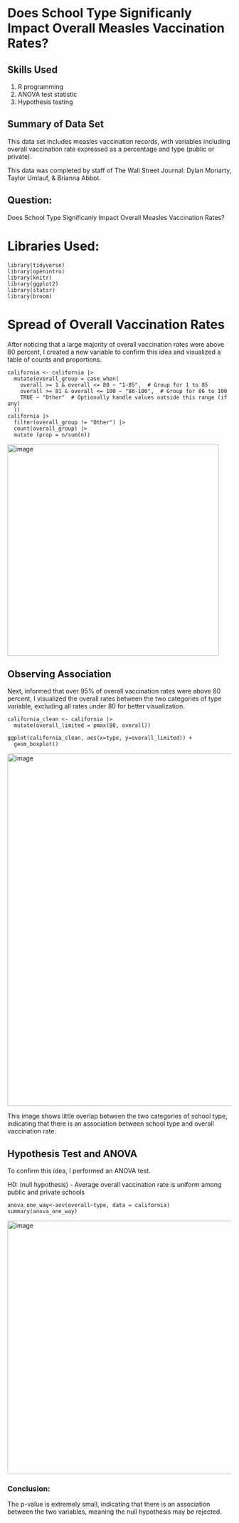 # Does School Type Significanly Impact Overall Measles Vaccination Rates?
## Skills Used
1. R programming
2. ANOVA test statistic
3. Hypothesis testing

## Summary of Data Set
This data set includes measles vaccination records, with variables including overall vaccination rate expressed as a percentage and type (public or private).

This data was completed by staff of The Wall Street Journal: Dylan Moriarty, Taylor Umlauf, & Brianna Abbot.

## Question:
Does School Type Significanly Impact Overall Measles Vaccination Rates?

# Libraries Used:
```{r}
library(tidyverse)
library(openintro)
library(knitr)
library(ggplot2)
library(statsr)
library(broom)
```

# Spread of Overall Vaccination Rates
After noticing that a large majority of overall vaccination rates were above 80 percent, I created a new variable to confirm this idea and visualized a table of counts and proportions.

```{r}
california <- california |>
  mutate(overall_group = case_when(
    overall >= 1 & overall <= 80 ~ "1-85",  # Group for 1 to 85
    overall >= 81 & overall <= 100 ~ "86-100",  # Group for 86 to 100
    TRUE ~ "Other"  # Optionally handle values outside this range (if any)
  ))
california |>
  filter(overall_group != "Other") |>
  count(overall_group) |>
  mutate (prop = n/sum(n))
```
<img width="475" alt="image" src="https://github.com/user-attachments/assets/d7bf7b94-5038-4890-8b07-dcdc789f216f" />

## Observing Association
Next, informed that over 95% of overall vaccination rates were above 80 percent, I visualized the overall rates between the two categories of type variable, excluding all rates under 80 for better visualization.

```{r}
california_clean <- california |>
  mutate(overall_limited = pmax(80, overall))

ggplot(california_clean, aes(x=type, y=overall_limited)) + 
  geom_boxplot()
```
<img width="792" alt="image" src="https://github.com/user-attachments/assets/a414e97d-6de2-4e70-b1e7-bdd8b71c25c2" />

This image shows little overlap between the two categories of school type, indicating that there is an association between school type and overall vaccination rate.

## Hypothesis Test and ANOVA  
To confirm this idea, I performed an ANOVA test.

H0: (null hypothesis) - Average overall vaccination rate is uniform among public and private schools

```{r}
anova_one_way<-aov(overall~type, data = california)
summary(anova_one_way)
```
<img width="569" alt="image" src="https://github.com/user-attachments/assets/cd35daad-e0fb-4fd1-919f-e46835ca7b1d" />

### Conclusion:
The p-value is extremely small, indicating that there is an association between the two variables, meaning the null hypothesis may be rejected. 
